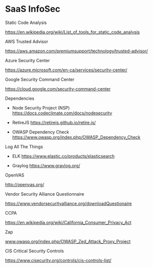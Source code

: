 # SaaS InfoSec

Static Code Analysis

https://en.wikipedia.org/wiki/List_of_tools_for_static_code_analysis

AWS Trusted Advisor

https://aws.amazon.com/premiumsupport/technology/trusted-advisor/

Azure Security Center

https://azure.microsoft.com/en-ca/services/security-center/

Google Security Command Center

https://cloud.google.com/security-command-center

Dependencies

- Node Security Project (NSP)
https://docs.codeclimate.com/docs/nodesecurity

- RetireJS
https://retirejs.github.io/retire.js/

- OWASP Dependency Check
https://www.owasp.org/index.php/OWASP_Dependency_Check

Log All The Things

- ELK
https://www.elastic.co/products/elasticsearch

- Graylog
https://www.graylog.org/

OpenVAS

http://openvas.org/

Vendor Security Alliance Questionnaire

https://www.vendorsecurityalliance.org/downloadQuestionaire

CCPA

https://en.wikipedia.org/wiki/California_Consumer_Privacy_Act

Zap

www.owasp.org/index.php/OWASP_Zed_Attack_Proxy_Project

CIS Critical Security Controls

https://www.cisecurity.org/controls/cis-controls-list/


